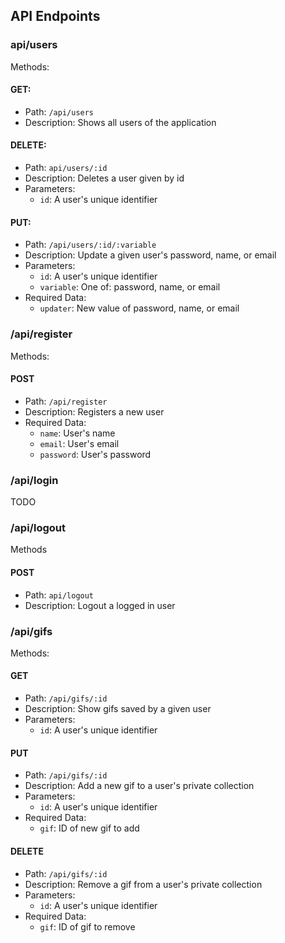 ## API Endpoints

### api/users

Methods:
#### GET:
  - Path: `/api/users`  
  - Description: Shows all users of the application  
#### DELETE:  
  - Path: `api/users/:id`  
  - Description: Deletes a user given by id   
  - Parameters:  
    - `id`: A user's unique identifier
#### PUT:
  - Path: `/api/users/:id/:variable`
  - Description: Update a given user's password, name, or email  
  - Parameters:  
    - `id`: A user's unique identifier
    - `variable`: One of: password, name, or email
  - Required Data:
    - `updater`: New value of password, name, or email

### /api/register
Methods:
#### POST
  - Path: `/api/register`
  - Description: Registers a new user
  - Required Data:
    - `name`: User's name
    - `email`: User's email
    - `password`: User's password

### /api/login
TODO

### /api/logout
Methods

#### POST
  - Path: `api/logout`
  - Description: Logout a logged in user

### /api/gifs
Methods:

#### GET
  - Path: `/api/gifs/:id`
  - Description: Show gifs saved by a given user
  - Parameters:  
    - `id`: A user's unique identifier

#### PUT
  - Path: `/api/gifs/:id`
  - Description: Add a new gif to a user's private collection
  - Parameters:  
    - `id`: A user's unique identifier
  - Required Data:
    - `gif`: ID of new gif to add

#### DELETE
  - Path: `/api/gifs/:id`
  - Description: Remove a gif from a user's private collection
  - Parameters:  
    - `id`: A user's unique identifier
  - Required Data:
    - `gif`: ID of gif to remove
